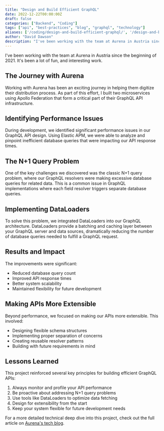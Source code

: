 ```yaml
---
title: "Design and Build Efficient GraphQL"
date: 2022-12-22T00:00:00Z
draft: false
categories: ["Backend", "Coding"]
tags: ["api", "best-practices", "blog", "graphql", "technology"]
aliases: ['/coding/design-and-build-efficient-graphql/', '/design-and-build-efficient-graphql/', '/design-and-build-efficient-graphql']
author: "David Dawson"
description: "I've been working with the team at Aurena in Austria since the beginning of 2021. It's been a lot of fun, and interesting work."
---
```


I've been working with the team at Aurena in Austria since the beginning of 2021. It's been a lot of fun, and interesting work.

## The Journey with Aurena

Working with Aurena has been an exciting journey in helping them digitize their distribution process. As part of this effort, I built two microservices using Apollo Federation that form a critical part of their GraphQL API infrastructure.

## Identifying Performance Issues

During development, we identified significant performance issues in our GraphQL API design. Using Elastic APM, we were able to analyze and pinpoint inefficient database queries that were impacting our API response times.

## The N+1 Query Problem

One of the key challenges we discovered was the classic N+1 query problem, where our GraphQL resolvers were making excessive database queries for related data. This is a common issue in GraphQL implementations where each field resolver triggers separate database queries.

## Implementing DataLoaders

To solve this problem, we integrated DataLoaders into our GraphQL architecture. DataLoaders provide a batching and caching layer between your GraphQL server and data sources, dramatically reducing the number of database queries needed to fulfill a GraphQL request.

## Results and Impact

The improvements were significant:
- Reduced database query count
- Improved API response times
- Better system scalability
- Maintained flexibility for future development

## Making APIs More Extensible

Beyond performance, we focused on making our APIs more extensible. This involved:
- Designing flexible schema structures
- Implementing proper separation of concerns
- Creating reusable resolver patterns
- Building with future requirements in mind

## Lessons Learned

This project reinforced several key principles for building efficient GraphQL APIs:
1. Always monitor and profile your API performance
2. Be proactive about addressing N+1 query problems
3. Use tools like DataLoaders to optimize data fetching
4. Design for extensibility from the start
5. Keep your system flexible for future development needs

For a more detailed technical deep dive into this project, check out the full article on [Aurena's tech blog](https://www.aurena.tech/en/blog/efficient-graphql).